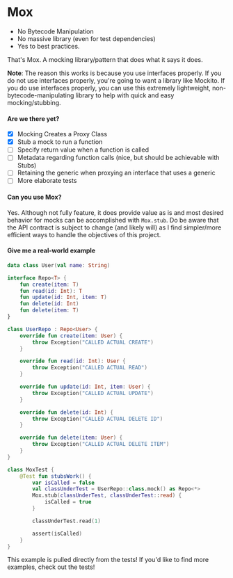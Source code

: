 # Mox
- No Bytecode Manipulation
- No massive library (even for test dependencies)
- Yes to best practices.

That's Mox. A mocking library/pattern that does what it says it does.

**Note**: The reason this works is because you use interfaces properly. If you do not use interfaces properly, you're going to want a library like Mockito. If you do use interfaces properly, you can use this extremely lightweight, non-bytecode-manipulating library to help with quick and easy mocking/stubbing.

#### Are we there yet?
- [x] Mocking Creates a Proxy Class
- [x] Stub a mock to run a function
- [ ] Specify return value when a function is called
- [ ] Metadata regarding function calls (nice, but should be achievable with Stubs)
- [ ] Retaining the generic when proxying an interface that uses a generic
- [ ] More elaborate tests

#### Can you use Mox?
Yes. Although not fully feature, it does provide value as is and most desired behavior for mocks can be accomplished with `Mox.stub`. Do be aware that the API contract is subject to change (and likely will) as I find simpler/more efficient ways to handle the objectives of this project.

#### Give me a real-world example

```kotlin
data class User(val name: String)

interface Repo<T> {
    fun create(item: T)
    fun read(id: Int): T
    fun update(id: Int, item: T)
    fun delete(id: Int)
    fun delete(item: T)
}

class UserRepo : Repo<User> {
    override fun create(item: User) {
        throw Exception("CALLED ACTUAL CREATE")
    }

    override fun read(id: Int): User {
        throw Exception("CALLED ACTUAL READ")
    }

    override fun update(id: Int, item: User) {
        throw Exception("CALLED ACTUAL UPDATE")
    }

    override fun delete(id: Int) {
        throw Exception("CALLED ACTUAL DELETE ID")
    }

    override fun delete(item: User) {
        throw Exception("CALLED ACTUAL DELETE ITEM")
    }
}

class MoxTest {
    @Test fun stubsWork() {
        var isCalled = false
        val classUnderTest = UserRepo::class.mock() as Repo<*>
        Mox.stub(classUnderTest, classUnderTest::read) {
            isCalled = true
        }

        classUnderTest.read(1)

        assert(isCalled)
    }
}
```

This example is pulled directly from the tests! If you'd like to find more examples, check out the tests!

